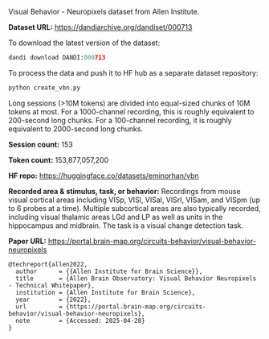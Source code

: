 Visual Behavior - Neuropixels dataset from Allen Institute. 

**Dataset URL:** https://dandiarchive.org/dandiset/000713

To download the latest version of the dataset:
```python
dandi download DANDI:000713
```

To process the data and push it to HF hub as a separate dataset repository:
```python
python create_vbn.py
```

Long sessions (>10M tokens) are divided into equal-sized chunks of 10M tokens at most. For a 1000-channel recording, this is roughly equivalent to 200-second long chunks. For a 100-channel recording, it is roughly equivalent to 2000-second long chunks.

**Session count:** 153

**Token count:** 153,877,057,200

**HF repo:** https://huggingface.co/datasets/eminorhan/vbn

**Recorded area & stimulus, task, or behavior:** Recordings from mouse visual cortical areas including VISp, VISl, VISal, VISrl, VISam, and VISpm (up to 6 probes at a time). Multiple subcortical areas are also typically recorded, including visual thalamic areas LGd and LP as well as units in the hippocampus and midbrain. The task is a visual change detection task.

**Paper URL:** https://portal.brain-map.org/circuits-behavior/visual-behavior-neuropixels

```
@techreport{allen2022,
  author      = {{Allen Institute for Brain Science}},
  title       = {Allen Brain Observatory: Visual Behavior Neuropixels - Technical Whitepaper},
  institution = {Allen Institute for Brain Science},
  year        = {2022},
  url         = {https://portal.brain-map.org/circuits-behavior/visual-behavior-neuropixels},
  note        = {Accessed: 2025-04-28} 
}
```